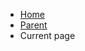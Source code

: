 <div class="au-body">
  <nav class="au-breadcrumbs" aria-label="breadcrumb">
    <ul class="au-link-list au-link-list--inline">
      <li><a href="#">Home</a></li>
      <li><a href="#">Parent</a></li>
      <li>Current page</li>
    </ul>
  </nav>
</div>

